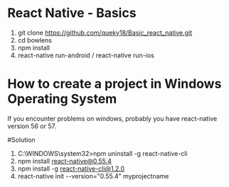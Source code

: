 ﻿# React Native - Basics

1. git clone https://github.com/queky18/Basic_react_native.git
2. cd bowlens
3. npm install
4. react-native run-android / react-native run-ios
 

# How to create a project in Windows Operating System
If you encounter problems on windows, probably you have react-native version 56 or 57.

#Solution
1.  C:\WINDOWS\system32>npm uninstall -g react-native-cli
2.  npm install react-native@0.55.4
3.  npm install -g react-native-cli@1.2.0
4.  react-native init --version="0.55.4" myprojectname
